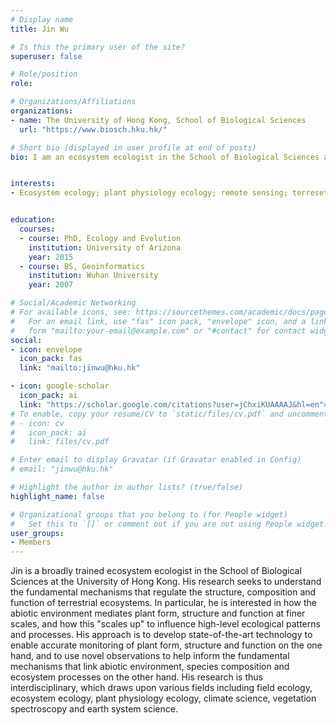 ```yaml
---
# Display name
title: Jin Wu

# Is this the primary user of the site?
superuser: false

# Role/position
role:  

# Organizations/Affiliations
organizations:
- name: The University of Hong Kong, School of Biological Sciences
  url: "https://www.biosch.hku.hk/"

# Short bio (displayed in user profile at end of posts)
bio: I am an ecosystem ecologist in the School of Biological Sciences at The University of Hong Kong.


interests:
- Ecosystem ecology; plant physiology ecology; remote sensing; terresetiral biosphere modelling 


education:
  courses:
  - course: PhD, Ecology and Evolution
    institution: University of Arizona
    year: 2015
  - course: BS, Geoinformatics
    institution: Wuhan University
    year: 2007

# Social/Academic Networking
# For available icons, see: https://sourcethemes.com/academic/docs/page-builder/#icons
#   For an email link, use "fas" icon pack, "envelope" icon, and a link in the
#   form "mailto:your-email@example.com" or "#contact" for contact widget.
social:
- icon: envelope
  icon_pack: fas
  link: "mailto:jinwu@hku.hk"

- icon: google-scholar
  icon_pack: ai
  link: "https://scholar.google.com/citations?user=jChxiKUAAAAJ&hl=en"# Link to a PDF of your resume/CV from the About widget.
# To enable, copy your resume/CV to `static/files/cv.pdf` and uncomment the lines below.
# - icon: cv
#   icon_pack: ai
#   link: files/cv.pdf

# Enter email to display Gravatar (if Gravatar enabled in Config)
# email: "jinwu@hku.hk"

# Highlight the author in author lists? (true/false)
highlight_name: false

# Organizational groups that you belong to (for People widget)
#   Set this to `[]` or comment out if you are not using People widget.
user_groups:
- Members
---
```


Jin is a broadly trained ecosystem ecologist in the School of Biological Sciences at the University of Hong Kong. His research seeks to understand the fundamental mechanisms that regulate the structure, composition and function of terrestrial ecosystems. In particular, he is interested in how the abiotic environment mediates plant form, structure and function at finer scales, and how this "scales up" to influence high-level ecological patterns and processes. His approach is to develop state-of-the-art technology to enable accurate monitoring of plant form, structure and function on the one hand, and to use novel observations to help inform the fundamental mechanisms that link abiotic environment, species composition and ecosystem processes on the other hand. His research is thus interdisciplinary, which draws upon various fields including field ecology, ecosystem ecology, plant physiology ecology, climate science, vegetation spectroscopy and earth system science.